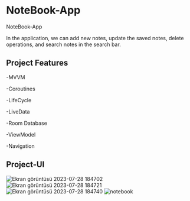 # NoteBook-App
NoteBook-App

In the application, we can add new notes, update the saved notes, delete operations, and search notes in the search bar.

## Project Features
-MVVM

-Coroutines

-LifeCycle

-LiveData

-Room Database

-ViewModel

-Navigation

## Project-UI

![Ekran görüntüsü 2023-07-28 184702](https://github.com/SonerA1/NoteBook-App/assets/114054564/40f91de4-2535-4fb9-b744-d02cc164b370)
![Ekran görüntüsü 2023-07-28 184721](https://github.com/SonerA1/NoteBook-App/assets/114054564/4dc48d88-6082-4007-9fd7-7eb1ef4b4194)
![Ekran görüntüsü 2023-07-28 184740](https://github.com/SonerA1/NoteBook-App/assets/114054564/5ba14040-072c-4fde-b3e5-b0efee1e21db)
![notebook](https://github.com/SonerA1/NoteBook-App/assets/114054564/4053e83f-478e-4a40-ab6d-b8cbd6b7d0ac)






